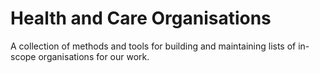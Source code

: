 # Health and Care Organisations

A collection of methods and tools for building and maintaining lists of in-scope organisations for our work.

